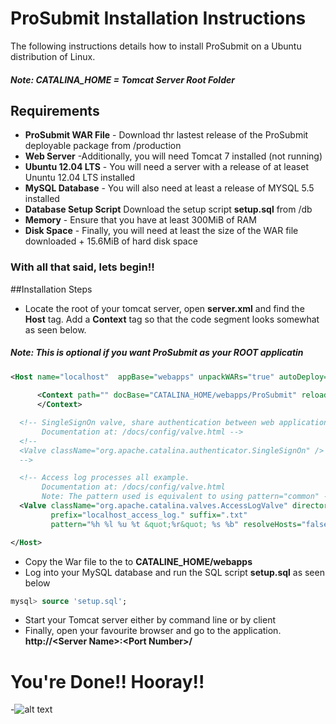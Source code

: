 # <span color="blue">ProSubmit Installation Instructions</span>
The following instructions details how to install ProSubmit on a Ubuntu distribution of Linux.

##### Note: CATALINA_HOME = Tomcat Server Root Folder

## Requirements

* **ProSubmit WAR File** - Download thr lastest release of the ProSubmit deployable package from /production
* **Web Server** -Additionally, you will need Tomcat 7 installed (not running)
* **Ubuntu 12.04 LTS** - You will need a server with a release of at leaset Ununtu 12.04 LTS installed
* **MySQL Database** - You will also need at least a release of MYSQL 5.5 installed
* **Database Setup Script**  Download the setup script **setup.sql** from /db
* **Memory** - Ensure that you have at least 300MiB of RAM
* **Disk Space** - Finally, you will need at least the size of the WAR file downloaded + 15.6MiB of hard disk space

### With all that said, lets begin!! 


##Installation Steps

* Locate the root of your tomcat server, open **server.xml** and find the **Host** tag. Add a **Context** tag so that the code segment looks somewhat as seen below.

##### Note: This is optional if you want ProSubmit as your ROOT applicatin
  
```xml
<Host name="localhost"  appBase="webapps" unpackWARs="true" autoDeploy="true">
			
      <Context path="" docBase="CATALINA_HOME/webapps/ProSubmit" reloadable="true">
      </Context> 

  <!-- SingleSignOn valve, share authentication between web applications
       Documentation at: /docs/config/valve.html -->
  <!--
  <Valve className="org.apache.catalina.authenticator.SingleSignOn" />
  -->

  <!-- Access log processes all example.
       Documentation at: /docs/config/valve.html
       Note: The pattern used is equivalent to using pattern="common" -->
  <Valve className="org.apache.catalina.valves.AccessLogValve" directory="logs"  
         prefix="localhost_access_log." suffix=".txt"
         pattern="%h %l %u %t &quot;%r&quot; %s %b" resolveHosts="false"/>

</Host>
```
* Copy the War file to the to **CATALINE_HOME/webapps**
* Log into your MySQL database and run the SQL script **setup.sql** as seen below
```sql
mysql> source 'setup.sql';
```

* Start your Tomcat server either by command line or by client
* Finally, open your favourite browser and go to the application. **http://\<Server Name\>:\<Port Number\>/**



# You're Done!! Hooray!!

-![alt text](http://www.learnhebrewpod.com/images/library/Image/final%20for%20read%20more/24a--hooray%281%29.jpg "HOORAY")
